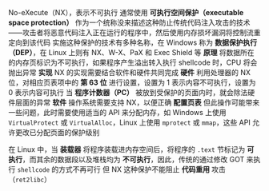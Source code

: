 No-eXecute（NX），表示不可执行
通常使用 **可执行空间保护（executable space protection）** 作为一个统称没来描述这种防止传统代码注入攻击的技术——攻击者将恶意代码注入正在运行的程序中，然后使用内存损坏漏洞将控制流重定向到该代码
实施这种保护的技术有多种名称，在 Windows 称为 **数据保护执行（DEP）**，在 Linux 上则有 NX、W-X、PaX 和 Exec Shield 等 
**原理**
将数据所在的内存页标识为不可执行，如果程序产生溢出转入执行 shellcode 时，CPU 将会抛出异常
**实现**
NX 的实现需要结合软件和硬件共同完成
**硬件**
利用处理器的 NX 位，对相应页表项中的 **第 63 位** 进行设置，设置为 1 表示内容不可执行，设置为 0 表示内容可执行
当 **程序计数器（PC）** 被放到受保护的页面内时，就会除法硬件层面的异常
**软件**
操作系统需要支持 NX，以便正确 **配置页表**
但此操作可能带来一些问题，此时需要使用适当的 API 来分配内存，如 Windows 上使用 `VirtualProtect` 或 `VirtualAlloc`，Linux 上使用 `mprotect` 或 `mmap`，这些 API 允许更改已分配页面的保护级别

在 Linux 中，当 **装载器** 将程序装载进内存空间后，将程序的 `.text` 节标记为 **可执行**，而其余的数据段以及堆栈均为 **不可执行**，因此，传统的通过修改 GOT 来执行 `shellcode` 的方式不再可行
但 NX 这种保护不能阻止 **代码重用** 攻击（`ret2libc`）
